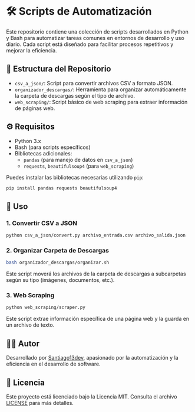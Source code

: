 # 🛠️ Scripts de Automatización

Este repositorio contiene una colección de scripts desarrollados en Python y Bash para automatizar tareas comunes en entornos de desarrollo y uso diario. Cada script está diseñado para facilitar procesos repetitivos y mejorar la eficiencia.

## 📁 Estructura del Repositorio

- `csv_a_json/`: Script para convertir archivos CSV a formato JSON.
- `organizador_descargas/`: Herramienta para organizar automáticamente la carpeta de descargas según el tipo de archivo.
- `web_scraping/`: Script básico de web scraping para extraer información de páginas web.

## ⚙️ Requisitos

- Python 3.x
- Bash (para scripts específicos)
- Bibliotecas adicionales:
  - `pandas` (para manejo de datos en `csv_a_json`)
  - `requests`, `beautifulsoup4` (para `web_scraping`)

Puedes instalar las bibliotecas necesarias utilizando `pip`:

```bash
pip install pandas requests beautifulsoup4
```

## 🚀 Uso

### 1. Convertir CSV a JSON

```bash
python csv_a_json/convert.py archivo_entrada.csv archivo_salida.json
```

### 2. Organizar Carpeta de Descargas

```bash
bash organizador_descargas/organizar.sh
```

Este script moverá los archivos de la carpeta de descargas a subcarpetas según su tipo (imágenes, documentos, etc.).

### 3. Web Scraping

```bash
python web_scraping/scraper.py
```

Este script extrae información específica de una página web y la guarda en un archivo de texto.

## 🧑‍💻 Autor

Desarrollado por [Santiago13dev](https://github.com/Santiago13dev), apasionado por la automatización y la eficiencia en el desarrollo de software.

## 📄 Licencia

Este proyecto está licenciado bajo la Licencia MIT. Consulta el archivo [LICENSE](LICENSE) para más detalles.
